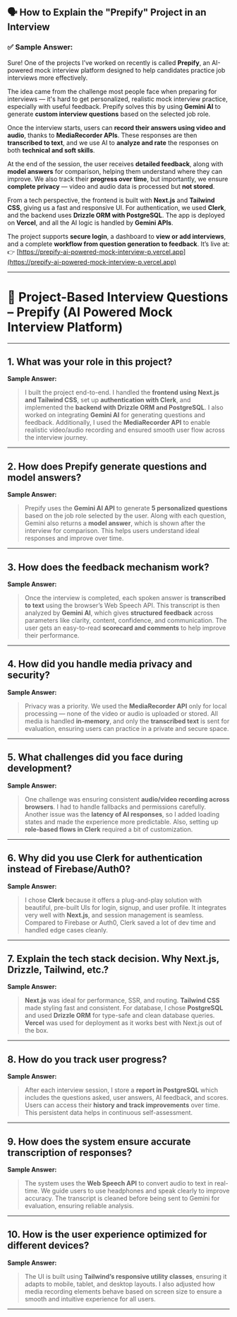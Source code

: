 ## 🗣️ How to Explain the "Prepify" Project in an Interview

### ✅ Sample Answer:

Sure! One of the projects I’ve worked on recently is called **Prepify**, an AI-powered mock interview platform designed to help candidates practice job interviews more effectively.

The idea came from the challenge most people face when preparing for interviews — it's hard to get personalized, realistic mock interview practice, especially with useful feedback. Prepify solves this by using **Gemini AI** to generate **custom interview questions** based on the selected job role.

Once the interview starts, users can **record their answers using video and audio**, thanks to **MediaRecorder APIs**. These responses are then **transcribed to text**, and we use AI to **analyze and rate** the responses on both **technical and soft skills**.

At the end of the session, the user receives **detailed feedback**, along with **model answers** for comparison, helping them understand where they can improve. We also track their **progress over time**, but importantly, we ensure **complete privacy** — video and audio data is processed but **not stored**.

From a tech perspective, the frontend is built with **Next.js** and **Tailwind CSS**, giving us a fast and responsive UI. For authentication, we used **Clerk**, and the backend uses **Drizzle ORM with PostgreSQL**. The app is deployed on **Vercel**, and all the AI logic is handled by **Gemini APIs**.

The project supports **secure login**, a dashboard to **view or add interviews**, and a complete **workflow from question generation to feedback**. It’s live at:  
👉 [https://prepify-ai-powered-mock-interview-p.vercel.app](https://prepify-ai-powered-mock-interview-p.vercel.app)

---

# 💬 Project-Based Interview Questions – Prepify (AI Powered Mock Interview Platform)

---

## 1. **What was your role in this project?**

**Sample Answer:**

> I built the project end-to-end. I handled the **frontend using Next.js and Tailwind CSS**, set up **authentication with Clerk**, and implemented the **backend with Drizzle ORM and PostgreSQL**. I also worked on integrating **Gemini AI** for generating questions and feedback. Additionally, I used the **MediaRecorder API** to enable realistic video/audio recording and ensured smooth user flow across the interview journey.

---

## 2. **How does Prepify generate questions and model answers?**

**Sample Answer:**

> Prepify uses the **Gemini AI API** to generate **5 personalized questions** based on the job role selected by the user. Along with each question, Gemini also returns a **model answer**, which is shown after the interview for comparison. This helps users understand ideal responses and improve over time.

---

## 3. **How does the feedback mechanism work?**

**Sample Answer:**

> Once the interview is completed, each spoken answer is **transcribed to text** using the browser’s Web Speech API. This transcript is then analyzed by **Gemini AI**, which gives **structured feedback** across parameters like clarity, content, confidence, and communication. The user gets an easy-to-read **scorecard and comments** to help improve their performance.

---

## 4. **How did you handle media privacy and security?**

**Sample Answer:**

> Privacy was a priority. We used the **MediaRecorder API** only for local processing — none of the video or audio is uploaded or stored. All media is handled **in-memory**, and only the **transcribed text** is sent for evaluation, ensuring users can practice in a private and secure space.

---

## 5. **What challenges did you face during development?**

**Sample Answer:**

> One challenge was ensuring consistent **audio/video recording across browsers**. I had to handle fallbacks and permissions carefully. Another issue was the **latency of AI responses**, so I added loading states and made the experience more predictable. Also, setting up **role-based flows in Clerk** required a bit of customization.

---

## 6. **Why did you use Clerk for authentication instead of Firebase/Auth0?**

**Sample Answer:**

> I chose **Clerk** because it offers a plug-and-play solution with beautiful, pre-built UIs for login, signup, and user profile. It integrates very well with **Next.js**, and session management is seamless. Compared to Firebase or Auth0, Clerk saved a lot of dev time and handled edge cases cleanly.

---

## 7. **Explain the tech stack decision. Why Next.js, Drizzle, Tailwind, etc.?**

**Sample Answer:**

> **Next.js** was ideal for performance, SSR, and routing. **Tailwind CSS** made styling fast and consistent. For database, I chose **PostgreSQL** and used **Drizzle ORM** for type-safe and clean database queries. **Vercel** was used for deployment as it works best with Next.js out of the box.

---

## 8. **How do you track user progress?**

**Sample Answer:**

> After each interview session, I store a **report in PostgreSQL** which includes the questions asked, user answers, AI feedback, and scores. Users can access their **history and track improvements** over time. This persistent data helps in continuous self-assessment.

---

## 9. **How does the system ensure accurate transcription of responses?**

**Sample Answer:**

> The system uses the **Web Speech API** to convert audio to text in real-time. We guide users to use headphones and speak clearly to improve accuracy. The transcript is cleaned before being sent to Gemini for evaluation, ensuring reliable analysis.

---

## 10. **How is the user experience optimized for different devices?**

**Sample Answer:**

> The UI is built using **Tailwind’s responsive utility classes**, ensuring it adapts to mobile, tablet, and desktop layouts. I also adjusted how media recording elements behave based on screen size to ensure a smooth and intuitive experience for all users.

---


